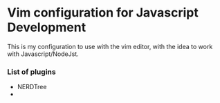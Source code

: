 # Vim configuration for Javascript Development

This is my configuration to use with the vim editor, with the idea to work with Javascript/NodeJst.

### List of plugins

- NERDTree
- 
